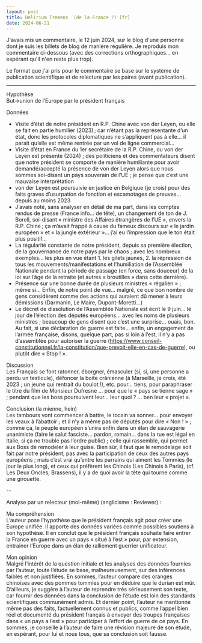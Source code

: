 ```yaml
---
layout: post  
title: Delirium Tremens  (de la France ?) [fr]  
date: 2024-06-21
---
```


J'avais mis un commentaire, le 12 juin 2024, sur le blog d'une personne dont je suis les billets de blog de manière régulière. Je reproduis mon commentaire ci-dessous (avec des corrections orthographiques... en espérant qu'il n'en reste plus trop).

Le format que j'ai pris pour le commentaire se base sur le système de publication scientifique et de relecture par les paires (avant publication).

---

Hypothèse  
But→union de l’Europe par le président français

Données
* Visite d’état de notre président en R.P. Chine avec von der Leyen, ou elle se fait en partie humilier (2023) ; car n’étant pas la représentante d’un état, donc les protocoles diplomatiques ne s’appliquent pas à elle… il parait qu’elle est même rentrée par un vol de ligne commercial…
* Visite d’état en France du 1er secrétaire de la R.P. Chine, ou von der Leyen est présente (2024) ; des politiciens et des commentateurs disent que notre président se comporte de manière humiliante pour avoir demandé/accepté la présence de von der Leyen alors que nous sommes soi-disant un pays souverain de l’UE ; je pense que c’est une mauvaise interprétation
* von der Leyen est poursuivie en justice en Belgique (je crois) pour des faits graves d’usurpation de fonction et escamotages de preuves… depuis au moins 2023
* J’avais noté, sans analyser en détail de ma part, dans les comptes rendus de presse (France info… de tête), un changement de ton de J. Borell, soi-disant « ministre des Affaires étrangères de l’UE », envers la R.P. Chine ; ça m’avait frappé à cause du fameux discours sur « le jardin européen » et « la jungle extérieur »… j’ai eu l’impression que le ton était plus positif…
* La régularité constante de notre président, depuis sa première élection, de la gouvernance de notre pays par le chaos ; avec les nombreux exemples… les plus en vue étant 1. les gilets jaunes, 2. la répression de tous les mouvements/manifestations et l’humiliation de l’Assemblée Nationale pendant la période de passage (en force, sans douceur) de la loi sur l’âge de la retraite (et autres « broutilles » dans cette dernière).
* Présence sur une bonne durée de plusieurs ministres « régalien » ; même si… Enfin, de notre point de vue… malgré, ce que bon nombre de gens considèrent comme des actions qui auraient dû mener à leurs démissions (Darmanin, Le Maire, Dupont-Moretti…)
* Le décret de dissolution de l’Assemblée Nationale est écrit le 9 juin… le jour de l’élection des députés européens… avec les noms de plusieurs ministres ; beaucoup de gens disent que c’est une surprise… ouais, bon. Au fait, si une déclaration de guerre est faite… enfin, un engagement de l’armée française, disons, quelque part, pas si loin à l’est, il n’y a pas d’assemblée pour autoriser la guerre (https://www.conseil-constitutionnel.fr/la-constitution/que-prevoit-elle-en-cas-de-guerre), ou plutôt dire « Stop ! ».

Discussion  
Les Français se font ratonner, éborgner, émasculer (si, si, une personne a perdu un testicule), défoncer la boite crânienne (à Marseille, je crois, été 2023 ; un jeune qui rentrait du boulot !), etc. pour… tiens, pour paraphraser le titre du film de Monsieur Dufresne … pour que le « pays se tienne sage » ; pendant que les boss poursuivent leur… leur quoi ? … ben leur « projet ».

Conclusion (la mienne, hein)  
Les tambours vont commencer à battre, le tocsin va sonner… pour envoyer les veaux à l’abattoir ; et il n’y a même pas de députés pour dire « Non ! » ; comme ça, le peuple européen s’unira enfin dans un élan de sauvagerie unanimiste (faire le salut fasciste… pardon, romain… dans la rue est légal en Italie, si ça ne trouble pas l’ordre public) ; celle qui rassemble, qui permet aux Boss de remodeler à leur guise. Bien sûr, il faut que le remodelage soit fait par notre président, pas avec la participation de ceux des autres pays européens ; mais c’est vrai qu’entre les parrains qui aiment les Tommies (le jour le plus long), et ceux qui préfèrent les Chinois (Les Chinois à Paris), (cf. Les Deux Oncles, Brassens), il y a de quoi avoir la tête qui tourne comme une girouette.  

--  

Analyse par un relecteur (moi-même) (anglicisme : Reviewer) :

Ma compréhension  
L’auteur pose l’hypothèse que le président français agit pour créer une Europe unifiée. Il apporte des données variées comme possibles soutiens à son hypothèse. Il en conclut que le président français souhaite faire entrer la France en guerre avec un pays « situé à l’est » pour, par extension, entrainer l’Europe dans un élan de ralliement guerrier unificateur.

Mon opinion  
Malgré l’intérêt de la question initiale et les analyses des données fournies par l’auteur, toute l’étude se base, malheureusement, sur des inférences faibles et non justifiées. En sommes, l’auteur compare des oranges chinoises avec des pommes tommies pour en déduire que le durian est mûr. D’ailleurs, je suggère à l’auteur de reprendre très sérieusement son texte, car fournir des données dans la conclusion de l’étude est loin des standards scientifiques communément admis. Et dernier point, l’auteur ne mentionne même pas des faits, factuellement connus et publics, comme l’appel bien réel et documenté du président français à envoyer des troupes françaises dans « un pays a l’est » pour participer à l’effort de guerre de ce pays. En sommes, je conseille à l’auteur de faire une révision majeure de son étude, en espérant, pour lui et nous tous, que sa conclusion soit fausse.

